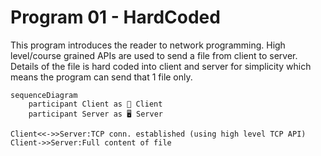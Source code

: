 # Program 01 - HardCoded
This program introduces the reader to network programming. High level/course grained APIs are used to send a file from client to server. Details of the file is hard coded into client and server for simplicity which means the program can send that 1 file only.
```mermaid
sequenceDiagram
    participant Client as 📱 Client
    participant Server as 🖥️ Server

Client<<->>Server:TCP conn. established (using high level TCP API)
Client->>Server:Full content of file
```